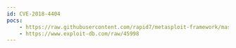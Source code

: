 ```yaml
---
id: CVE-2018-4404
pocs:
    - https://raw.githubusercontent.com/rapid7/metasploit-framework/master/modules/exploits/osx/browser/safari_proxy_object_type_confusion.rb
    - https://www.exploit-db.com/raw/45998
---
```

